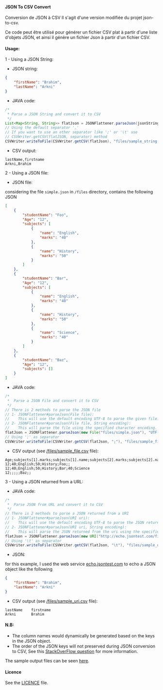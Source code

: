 #### JSON To CSV Convert

Conversion de JSON à CSV
Il s'agit d'une version modifiée du projet json-to-csv.

Ce code peut être utilisé pour générer un fichier CSV plat à partir d'une liste d'objets JSON, et ainsi il génère un fichier Json à partir d'un fichier CSV. 

#### Usage:

1 - Using a JSON String:

- JSON string:
```json
{
	"firstName": "Brahim",
	"lastName": "Arkni"
}
```

- JAVA code:
```java
/*
 * Parse a JSON String and convert it to CSV
 */
List<Map<String, String>> flatJson = JSONFlattener.parseJson(jsonString);
// Using the default separator ','
// If you want to use an other separator like ';' or '\t' use
// CSVWriter.getCSV(flatJSON, separator) method
CSVWriter.writeToFile(CSVWriter.getCSV(flatJson), "files/sample_string.csv");
```

- CSV output:
```csv
lastName,firstname
Arkni,Brahim
```
2 - Using a JSON file:

- JSON file:

considering the file `simple.json` in `/files` directory, contains the following JSON
```json
[
    {
        "studentName": "Foo",
        "Age": "12",
        "subjects": [
            {
                "name": "English",
                "marks": "40"
            },
            {
                "name": "History",
                "marks": "50"
            }
        ]
    },
    {
        "studentName": "Bar",
        "Age": "12",
        "subjects": [
            {
                "name": "English",
                "marks": "40"
            },
            {
                "name": "History",
                "marks": "50"
            },
            {
                "name": "Science",
                "marks": "40"
            }
        ]
    },
    {
        "studentName": "Baz",
        "Age": "12",
        "subjects": []
    }
]
```

- JAVA code:
```java
/*
 *  Parse a JSON File and convert it to CSV
 */
// There is 2 methods to parse the JSON file
// 1- JSONFlattener#parseJson(File file):
//    This will use the default encoding UTF-8 to parse the given file.
// 2- JSONFlattener#parseJson(File file, String encoding):
//    This will parse the file using the specified character encoding.
flatJson = JSONFlattener.parseJson(new File("files/simple.json"), "UTF-8");
// Using ';' as separator
CSVWriter.writeToFile(CSVWriter.getCSV(flatJson, ";"), "files/sample_file.csv");
```
- CSV output (see [/files/sample_file.csv](https://github.com/Arkni/json-to-csv/blob/master/files/sample_file.csv) file):
```csv
Age;subjects[1].marks;subjects[1].name;subjects[2].marks;subjects[2].name;studentName;subjects[3].marks;subjects[3].name
12;40;English;50;History;Foo;;
12;40;English;50;History;Bar;40;Science
12;;;;;Baz;;
```

3 - Using a JSON returned from a URL:

- JAVA code:
```java
/*
 *  Parse JSON from URL and convert it to CSV
 */
// There is 2 methods to parse a JSON returned from a URI
// 1- JSONFlattener#parseJson(URI uri):
//    This will use the default encoding UTF-8 to parse the JSON returned from the given uri.
// 2- JSONFlattener#parseJson(URI uri, String encoding):
//    This will parse the JSON returned from the uri using the specified character encoding.
flatJson = JSONFlattener.parseJson(new URI("http://echo.jsontest.com/firstname/Brahim/lastName/Arkni"));
// Using '\t' as separator
CSVWriter.writeToFile(CSVWriter.getCSV(flatJson, "\t"), "files/sample_uri.csv");
```

- JSON:

for this example, I used the web service [echo.jsontest.com](http://echo.jsontest.com) to echo a JSON object like the following
```json
{
	"firstName": "Brahim",
	"lastName": "Arkni"
}
```

- CSV output (see [/files/sample_uri.csv](https://github.com/Arkni/json-to-csv/blob/master/files/sample_file.csv) file):
```csv
lastName	firstname
Arkni		Brahim
```

#### N.B:
- The column names would dynamically be generated based on the keys in the JSON object.
- The order of the JSON keys will not preserved during JSON conversion to CSV, See this [StackOverFlow question](http://stackoverflow.com/questions/4515676/keep-the-order-of-the-json-keys-during-json-conversion-to-csv) for more information.


The sample output files can be seen [here](https://github.com/Arkni/json-to-csv/blob/master/files).

#### Licence
See the [LICENCE](https://github.com/Arkni/json-to-csv/blob/master/LICENCE) file.